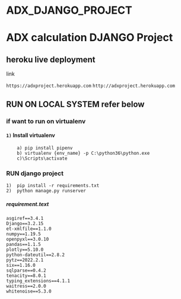 # ADX_DJANGO_PROJECT
# ADX calculation DJANGO Project

## heroku live deployment
link

`https://adxproject.herokuapp.com`
`http://adxproject.herokuapp.com`


## RUN ON LOCAL SYSTEM refer below

### if want to run on virtualenv
####  `1)` Install **virtualenv**
		a) pip install pipenv
		b) virtualenv {env_name} -p C:\python36\python.exe 
		c)\Scripts\activate
	

### RUN django project
	1)  pip install -r requirements.txt
	2)  python manage.py runserver



##### requirement.text
	asgiref==3.4.1
	Django==3.2.15
	et-xmlfile==1.1.0
	numpy==1.19.5
	openpyxl==3.0.10
	pandas==1.1.5
	plotly==5.10.0
	python-dateutil==2.8.2
	pytz==2022.2.1
	six==1.16.0
	sqlparse==0.4.2
	tenacity==8.0.1
	typing_extensions==4.1.1
	waitress==2.0.0
	whitenoise==5.3.0
